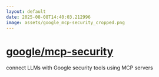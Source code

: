 ```yaml
---
layout: default
date: 2025-08-08T14:40:03.212996
image: assets/google_mcp-security_cropped.png
---
```


# [google/mcp-security](https://github.com/google/mcp-security)

connect LLMs with Google security tools using MCP servers
